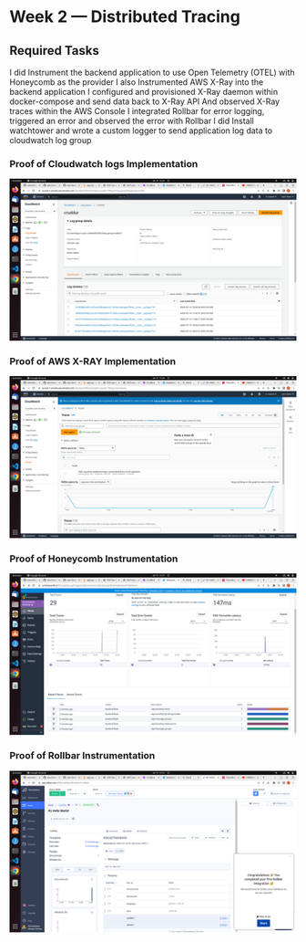# Week 2 — Distributed Tracing

## Required Tasks

I did Instrument the backend application to use Open Telemetry (OTEL) with Honeycomb as the provider
I also Instrumented AWS X-Ray into the backend application
I configured and provisioned X-Ray daemon within docker-compose and send data back to X-Ray API
And observed X-Ray traces within the AWS Console
I integrated Rollbar for error logging, triggered an error and observed the error with Rollbar
I did Install watchtower and wrote a custom logger to send application log data to cloudwatch log group

### Proof of Cloudwatch logs Implementation
![cloudwatch log image](./assets/weektwo/cloudwatch.png)

### Proof of AWS X-RAY Implementation
![x-ray image](./assets/weektwo/xray.png)

### Proof of Honeycomb Instrumentation
![honeycomb image](./assets/weektwo/honeycomb.png)

### Proof of Rollbar Instrumentation
![x-ray image](./assets/weektwo/rollbar-proof.png)



